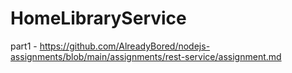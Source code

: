 # HomeLibraryService
part1 - https://github.com/AlreadyBored/nodejs-assignments/blob/main/assignments/rest-service/assignment.md
